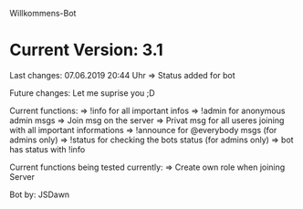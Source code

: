 Willkommens-Bot

# Current Version: 3.1

Last changes: 07.06.2019 20:44 Uhr
    => Status added for bot

Future changes: Let me suprise you ;D

Current functions:
=> !info for all important infos
=> !admin for anonymous admin msgs
=> Join msg on the server
=> Privat msg for all useres joining with all important informations
=> !announce for @everybody msgs (for admins only)
=> !status for checking the bots status (for admins only)
=> bot has status with !info

Current functions being tested currently:
=> Create own role when joining Server

Bot by: JSDawn
